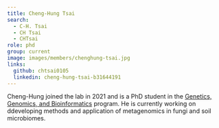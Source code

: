 ```yaml
---
title: Cheng-Hung Tsai
search:
  - C-H. Tsai
  - CH Tsai
  - CHTsai
role: phd
group: current
image: images/members/chenghung-tsai.jpg
links:
  github: chtsai0105
  linkedin: cheng-hung-tsai-b31644191
---
```

Cheng-Hung joined the lab in 2021 and is a PhD student in the [Genetics, Genomics, and Bioinformatics](http://ggb.ucr.edu) program. He is currently working on ddeveloping methods and application of metagenomics in fungi and soil microbiomes.
